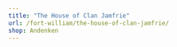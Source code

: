 ```yaml
---
title: "The House of Clan Jamfrie"
url: /fort-william/the-house-of-clan-jamfrie/
shop: Andenken
---
```

